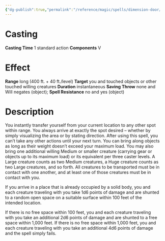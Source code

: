 ```yaml
---
{"dg-publish":true,"permalink":"/reference/magic/spells/dimension-door/","dgHomeLink":true,"dgPassFrontmatter":false}
---
```



# Casting
**Casting Time** 1 standard action
**Components** V

# Effect
**Range** long (400 ft. + 40 ft./level)
**Target** you and touched objects or other touched willing creatures
**Duration** instantaneous
**Saving Throw** none and Will negates (object); **Spell Resistance** no and yes (object)

# Description
You instantly transfer yourself from your current location to any other spot within range. You always arrive at exactly the spot desired – whether by simply visualizing the area or by stating direction. After using this spell, you can’t take any other actions until your next turn. You can bring along objects as long as their weight doesn’t exceed your maximum load. You may also bring one additional willing Medium or smaller creature (carrying gear or objects up to its maximum load) or its equivalent per three caster levels. A Large creature counts as two Medium creatures, a Huge creature counts as two Large creatures, and so forth. All creatures to be transported must be in contact with one another, and at least one of those creatures must be in contact with you.

If you arrive in a place that is already occupied by a solid body, you and each creature traveling with you take 1d6 points of damage and are shunted to a random open space on a suitable surface within 100 feet of the intended location.

If there is no free space within 100 feet, you and each creature traveling with you take an additional 2d6 points of damage and are shunted to a free space within 1,000 feet. If there is no free space within 1,000 feet, you and each creature traveling with you take an additional 4d6 points of damage and the spell simply fails.